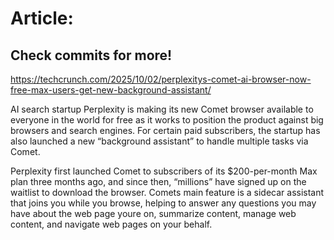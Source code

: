 # Article:

## Check commits for more!
https://techcrunch.com/2025/10/02/perplexitys-comet-ai-browser-now-free-max-users-get-new-background-assistant/

AI search startup Perplexity is making its new Comet browser available to everyone in the world for free as it works to position the product against big browsers and search engines. For certain paid subscribers, the startup has also launched a new &#8220;background assistant&#8221; to handle multiple tasks via Comet.

Perplexity first launched Comet to subscribers of its $200-per-month Max plan three months ago, and since then, “millions” have signed up on the waitlist to download the browser. Comets main feature is a sidecar assistant that joins you while you browse, helping to answer any questions you may have about the web page youre on, summarize content, manage web content, and navigate web pages on your behalf.